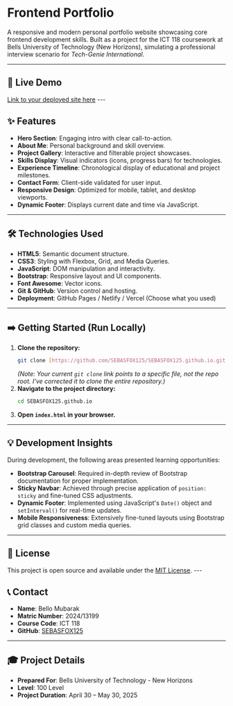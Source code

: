 # Frontend Portfolio

A responsive and modern personal portfolio website showcasing core frontend development skills. Built as a project for the ICT 118 coursework at Bells University of Technology (New Horizons), simulating a professional interview scenario for *Tech-Genie International*.

---

## 🚀 Live Demo

[Link to your deployed site here](https://your-github-pages-link.com) ---

## ✨ Features

* **Hero Section**: Engaging intro with clear call-to-action.
* **About Me**: Personal background and skill overview.
* **Project Gallery**: Interactive and filterable project showcases.
* **Skills Display**: Visual indicators (icons, progress bars) for technologies.
* **Experience Timeline**: Chronological display of educational and project milestones.
* **Contact Form**: Client-side validated for user input.
* **Responsive Design**: Optimized for mobile, tablet, and desktop viewports.
* **Dynamic Footer**: Displays current date and time via JavaScript.

---

## 🛠️ Technologies Used

* **HTML5**: Semantic document structure.
* **CSS3**: Styling with Flexbox, Grid, and Media Queries.
* **JavaScript**: DOM manipulation and interactivity.
* **Bootstrap**: Responsive layout and UI components.
* **Font Awesome**: Vector icons.
* **Git & GitHub**: Version control and hosting.
* **Deployment**: GitHub Pages / Netlify / Vercel (Choose what you used)

---

## ➡️ Getting Started (Run Locally)

1.  **Clone the repository:**
    ```bash
    git clone [https://github.com/SEBASFOX125/SEBASFOX125.github.io.git](https://github.com/SEBASFOX125/SEBASFOX125.github.io.git)
    ```
    *(Note: Your current `git clone` link points to a specific file, not the repo root. I've corrected it to clone the entire repository.)*
2.  **Navigate to the project directory:**
    ```bash
    cd SEBASFOX125.github.io
    ```
3.  **Open `index.html` in your browser.**

---

## 💡 Development Insights

During development, the following areas presented learning opportunities:

* **Bootstrap Carousel**: Required in-depth review of Bootstrap documentation for proper implementation.
* **Sticky Navbar**: Achieved through precise application of `position: sticky` and fine-tuned CSS adjustments.
* **Dynamic Footer**: Implemented using JavaScript's `Date()` object and `setInterval()` for real-time updates.
* **Mobile Responsiveness**: Extensively fine-tuned layouts using Bootstrap grid classes and custom media queries.

---

## 📄 License

This project is open source and available under the [MIT License](LICENSE). ---

## 📞 Contact

* **Name**: Bello Mubarak
* **Matric Number**: 2024/13199
* **Course Code**: ICT 118
* **GitHub**: [SEBASFOX125](https://github.com/SEBASFOX125)

---

## 🎓 Project Details

* **Prepared For**: Bells University of Technology - New Horizons
* **Level**: 100 Level
* **Project Duration**: April 30 – May 30, 2025
